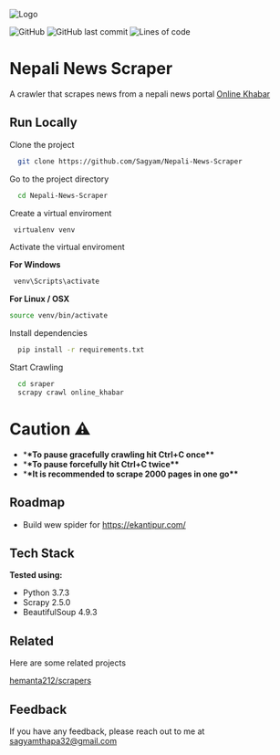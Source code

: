 ![Logo](https://www.onlinekhabar.com/wp-content/themes/onlinekhabar-2018/img/logoMain.png)

![GitHub](https://img.shields.io/github/license/sagyam/Nepali-News-Scraper?style=for-the-badge)
![GitHub last commit](https://img.shields.io/github/last-commit/Sagyam/Nepali-News-Scraper?style=for-the-badge)
![Lines of code](https://img.shields.io/tokei/lines/github/sagyam/Nepali-News-Scraper?style=for-the-badge)

# Nepali News Scraper

A crawler that scrapes news from a nepali news portal [Online Khabar](onlinekhabar.com)

## Run Locally

Clone the project

```bash
  git clone https://github.com/Sagyam/Nepali-News-Scraper
```

Go to the project directory

```bash
  cd Nepali-News-Scraper
```

Create a virtual enviroment

```bash
 virtualenv venv
```

Activate the virtual enviroment

**For Windows**

```bash
 venv\Scripts\activate
```

**For Linux / OSX**

```bash
source venv/bin/activate
```

Install dependencies

```bash
  pip install -r requirements.txt
```

Start Crawling

```bash
  cd sraper
  scrapy crawl online_khabar
```

# Caution ⚠️

- \***\*To pause gracefully crawling hit Ctrl+C once\*\***
- \***\*To pause forcefully hit Ctrl+C twice\*\***
- \***\*It is recommended to scrape 2000 pages in one go\*\***

## Roadmap

- Build wew spider for https://ekantipur.com/

## Tech Stack

**Tested using:**

- Python 3.7.3
- Scrapy 2.5.0
- BeautifulSoup 4.9.3

## Related

Here are some related projects

[hemanta212/scrapers](https://github.com/hemanta212/scrapers)

## Feedback

If you have any feedback, please reach out to me at sagyamthapa32@gmail.com
